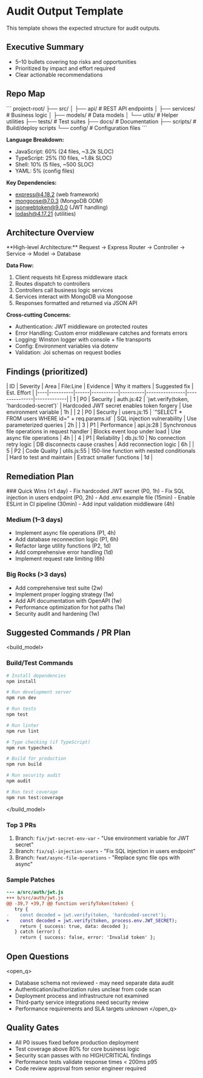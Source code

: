 # Audit Output Template

This template shows the expected structure for audit outputs.

## Executive Summary
- 5–10 bullets covering top risks and opportunities
- Prioritized by impact and effort required
- Clear actionable recommendations

## Repo Map
<inventory>
```
project-root/
├── src/
│   ├── api/          # REST API endpoints
│   ├── services/     # Business logic 
│   ├── models/       # Data models
│   └── utils/        # Helper utilities
├── tests/           # Test suites
├── docs/            # Documentation
├── scripts/         # Build/deploy scripts
└── config/          # Configuration files
```

**Language Breakdown:**
- JavaScript: 60% (24 files, ~3.2k SLOC)
- TypeScript: 25% (10 files, ~1.8k SLOC) 
- Shell: 10% (5 files, ~500 SLOC)
- YAML: 5% (config files)

**Key Dependencies:**
- express@4.18.2 (web framework)
- mongoose@7.0.3 (MongoDB ODM)
- jsonwebtoken@9.0.0 (JWT handling)
- lodash@4.17.21 (utilities)
</inventory>

## Architecture Overview
<arch>
**High-level Architecture:**
Request → Express Router → Controller → Service → Model → Database

**Data Flow:**
1. Client requests hit Express middleware stack
2. Routes dispatch to controllers  
3. Controllers call business logic services
4. Services interact with MongoDB via Mongoose
5. Responses formatted and returned via JSON API

**Cross-cutting Concerns:**
- Authentication: JWT middleware on protected routes
- Error Handling: Custom error middleware catches and formats errors
- Logging: Winston logger with console + file transports
- Config: Environment variables via dotenv
- Validation: Joi schemas on request bodies
</arch>

## Findings (prioritized)
<findings>
| ID | Severity | Area | File:Line | Evidence | Why it matters | Suggested fix | Est. Effort |
|----|----------|------|-----------|----------|----------------|---------------|-------------|
| 1 | P0 | Security | auth.js:42 | `jwt.verify(token, 'hardcoded-secret')` | Hardcoded JWT secret enables token forgery | Use environment variable | 1h |
| 2 | P0 | Security | users.js:15 | `"SELECT * FROM users WHERE id=" + req.params.id` | SQL injection vulnerability | Use parameterized queries | 2h |
| 3 | P1 | Performance | api.js:28 | Synchronous file operations in request handler | Blocks event loop under load | Use async file operations | 4h |
| 4 | P1 | Reliability | db.js:10 | No connection retry logic | DB disconnects cause crashes | Add reconnection logic | 6h |
| 5 | P2 | Code Quality | utils.js:55 | 150-line function with nested conditionals | Hard to test and maintain | Extract smaller functions | 1d |
</findings>

## Remediation Plan
<plan>
### Quick Wins (≤1 day)
- Fix hardcoded JWT secret (P0, 1h)
- Fix SQL injection in users endpoint (P0, 2h)  
- Add .env.example file (15min)
- Enable ESLint in CI pipeline (30min)
- Add input validation middleware (4h)

### Medium (1–3 days)
- Implement async file operations (P1, 4h)
- Add database reconnection logic (P1, 6h)
- Refactor large utility functions (P2, 1d)
- Add comprehensive error handling (1d)
- Implement request rate limiting (6h)

### Big Rocks (>3 days)
- Add comprehensive test suite (2w)
- Implement proper logging strategy (1w)
- Add API documentation with OpenAPI (1w)
- Performance optimization for hot paths (1w)
- Security audit and hardening (1w)
</plan>

## Suggested Commands / PR Plan
<build_model>
### Build/Test Commands
```bash
# Install dependencies
npm install

# Run development server
npm run dev

# Run tests
npm test

# Run linter
npm run lint

# Type checking (if TypeScript)
npm run typecheck

# Build for production
npm run build

# Run security audit
npm audit

# Run test coverage
npm run test:coverage
```
</build_model>

### Top 3 PRs
1. Branch: `fix/jwt-secret-env-var` - "Use environment variable for JWT secret"
2. Branch: `fix/sql-injection-users` - "Fix SQL injection in users endpoint"  
3. Branch: `feat/async-file-operations` - "Replace sync file ops with async"

### Sample Patches
```diff
--- a/src/auth/jwt.js
+++ b/src/auth/jwt.js
@@ -39,7 +39,7 @@ function verifyToken(token) {
   try {
-    const decoded = jwt.verify(token, 'hardcoded-secret');
+    const decoded = jwt.verify(token, process.env.JWT_SECRET);
     return { success: true, data: decoded };
   } catch (error) {
     return { success: false, error: 'Invalid token' };
```

## Open Questions
<open_q>
- Database schema not reviewed - may need separate data audit
- Authentication/authorization rules unclear from code scan
- Deployment process and infrastructure not examined
- Third-party service integrations need security review
- Performance requirements and SLA targets unknown
</open_q>

## Quality Gates
- All P0 issues fixed before production deployment
- Test coverage above 80% for core business logic  
- Security scan passes with no HIGH/CRITICAL findings
- Performance tests validate response times < 200ms p95
- Code review approval from senior engineer required
